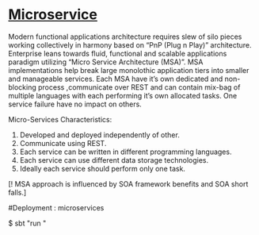 # [Microservice](https://rklicksolutions.wordpress.com/?p=554&preview=true)

Modern functional applications architecture requires slew of silo pieces working collectively in harmony  based on “PnP (Plug n Play)” architecture. Enterprise leans towards fluid, functional and scalable applications paradigm utilizing  “Micro Service Architecture (MSA)”. MSA implementations help  break large monolothic application tiers into smaller and manageable services. Each MSA have it’s own dedicated and non-blocking process ,communicate over REST and can contain mix-bag of multiple languages with each performing it’s own allocated tasks. One service failure have no impact on others.

Micro-Services Characteristics:

1) Developed and deployed independently of other.
2) Communicate using REST.
3) Each service can be written in different programming languages.
4) Each service can use different data storage technologies.
5) Ideally each service should perform only one task.

[! MSA approach is influenced by SOA framework benefits and  SOA short falls.]


#Deployment : microservices

$ sbt  "run <PORT>"

